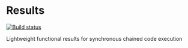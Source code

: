 # Results

[![Build status](https://ci.appveyor.com/api/projects/status/pphkda8eq81bqc9w?svg=true)](https://ci.appveyor.com/project/gmich/results)

Lightweight functional results for synchronous chained code execution
